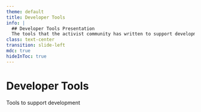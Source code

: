 ```yaml
---
theme: default
title: Developer Tools
info: |
  ## Developer Tools Presentation
  The tools that the activist community has written to support development.
class: text-center
transition: slide-left
mdc: true
hideInToc: true
---
```


# Developer Tools

<div class="pt-3">
Tools to support development
</div>
